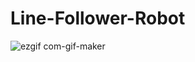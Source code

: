 # Line-Follower-Robot

![ezgif com-gif-maker](https://user-images.githubusercontent.com/96996879/148252892-0a106f9b-e3ee-4755-92ac-dd584363426d.gif)
